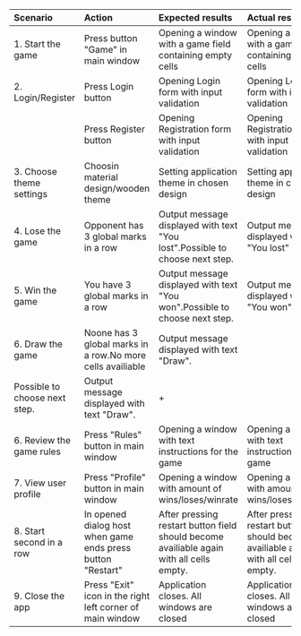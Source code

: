 |Scenario|Action|Expected results|Actual result| Grade|
|:---|:---|:---|:---|:---|
|1. Start the game|Press button "Game" in main window|Opening a window with a game field containing empty cells|Opening a window with a game field containing empty cells | + |
|2. Login/Register|Press Login button|Opening Login form with input validation|Opening Login form with input validation| + |
| |Press Register button|Opening Registration form with input validation|Opening Registration form with input validation | + |
|3. Choose theme settings|Choosin material design/wooden theme|Setting application theme in chosen design| Setting application theme in chosen design | + |
|4. Lose the game|Opponent has 3 global marks in a row|Output message displayed with text "You lost".Possible to choose next step.|Output message displayed with text "You lost"| + |
|5. Win the game|You have 3 global marks in a row|Output message displayed with text "You won".Possible to choose next step.| Output message displayed with text "You won" | + |
|6. Draw the game|Noone has 3 global marks in a row.No more cells availiable|Output message displayed with text "Draw".
Possible to choose next step.| Output message displayed with text "Draw". | + |
|6. Review the game rules|Press "Rules" button in main window|Opening a window with text instructions for the game|Opening a window with text instructions for the game | + |
|7. View user profile|Press "Profile" button in main window|Opening a window with amount of wins/loses/winrate| Opening a window with amount of wins/loses/winrate | + |
|8. Start second in a row|In opened dialog host when game ends press button "Restart"|After pressing restart button field should become availiable again with all cells empty.| After pressing restart button field should become availiable again with all cells empty. | + |
|9. Close the app|Press "Exit" icon in the right left corner of main window|Application closes. All windows are closed| Application closes. All windows are closed | + |



